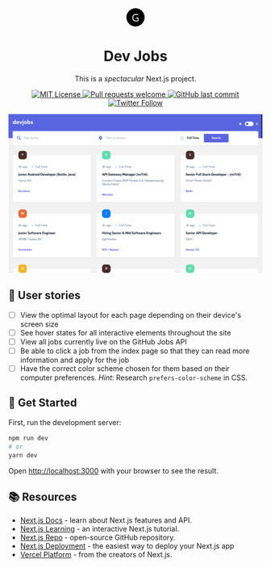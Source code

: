 <div align='center'>
  <img src='public/logo.svg' width='36' height='36' />
  <h1>Dev Jobs</h1>
  <p align="center">
    This is a <em>spectacular</em> Next.js project.
  </p>
  <p align="center">
  <a
    href="https://github.com/josephgattuso/dev-jobs/blob/master/LICENSE"
  >
    <img
      alt="MIT License"
      src="https://img.shields.io/github/license/josephgattuso/dev-jobs"
    />
  </a>
    <a
    href="https://github.com/josephgattuso/dev-jobs/pulls"
  >
  <img
    alt="Pull requests welcome"
    src="https://img.shields.io/badge/PRs-welcome-blue.svg?style=flat-square"
  />
  </a>
  <a
    href="https://github.com/josephgattuso/dev-jobs/commits/master"
  >
    <img
      alt="GitHub last commit"
      src="https://img.shields.io/github/last-commit/josephgattuso/dev-jobs?style=flat-square"
    />
  </a>
  <a
    target="_blank"
    href="https://twitter.com/intent/follow?screen_name=joeetuso"
  >
    <img
      alt="Twitter Follow"
      src="https://img.shields.io/twitter/follow/joeetuso?style=flat-square"
    />
  </a>
</p>
</div>

![cover](public/cover.webp)

## 📖 User stories

- [ ] View the optimal layout for each page depending on their device's screen size
- [ ] See hover states for all interactive elements throughout the site
- [ ] View all jobs currently live on the GitHub Jobs API
- [ ] Be able to click a job from the index page so that they can read more information and apply for the job
- [ ] Have the correct color scheme chosen for them based on their computer preferences. _Hint_: Research `prefers-color-scheme` in CSS.

## 🚀 Get Started

First, run the development server:

```sh
npm run dev
# or
yarn dev
```

Open [http://localhost:3000](http://localhost:3000) with your browser to see the result.

## 📚 Resources

- [Next.js Docs](https://nextjs.org/docs) - learn about Next.js features and API.
- [Next.js Learning](https://nextjs.org/learn) - an interactive Next.js tutorial.
- [Next.js Repo](https://github.com/vercel/next.js/) - open-source GitHub repository.
- [Next.js Deployment](https://nextjs.org/docs/deployment) - the easiest way to deploy your Next.js app
- [Vercel Platform](https://vercel.com) - from the creators of Next.js.

